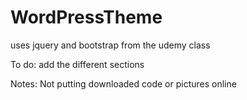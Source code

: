 # WordPressTheme


uses jquery and bootstrap
 from the udemy class

To do: 
add the different sections

Notes:
Not putting downloaded code or pictures online
